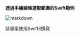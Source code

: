 
**透過手繪線條選取範圍的Swift範例**


![markdown](https://snowzero.myds.me/wordpress/wp-content/uploads/2020/07/2020-07-06.10.29.37.png)

該專案使用Swift3撰寫
